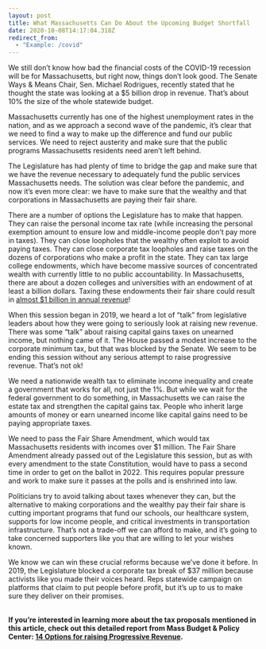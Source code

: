 ```yaml
---
layout: post
title: What Massachusetts Can Do About the Upcoming Budget Shortfall
date: 2020-10-08T14:17:04.318Z
redirect_from:
  - "Example: /covid"
---
```

We still don’t know how bad the financial costs of the COVID-19 recession will be for Massachusetts, but right now, things don’t look good. The Senate Ways & Means Chair, Sen. Michael Rodrigues, recently stated that he thought the state was looking at a $5 billion drop in revenue. That’s about 10% the size of the whole statewide budget.



Massachusetts currently has one of the highest unemployment rates in the nation, and as we approach a second wave of the pandemic, it’s clear that we need to find a way to make up the difference and fund our public services. We need to reject austerity and make sure that the public programs Massachusetts residents need aren’t left behind.

The Legislature has had plenty of time to bridge the gap and make sure that we have the revenue necessary to adequately fund the public services Massachusetts needs. The solution was clear before the pandemic, and now it’s even more clear: we have to make sure that the wealthy and that corporations in Massachusetts are paying their fair share.

There are a number of options the Legislature has to make that happen. They can raise the personal income tax rate (while increasing the personal exemption amount to ensure low and middle-income people don’t pay more in taxes). They can close loopholes that the wealthy often exploit to avoid paying taxes. They can close corporate tax loopholes and raise taxes on the dozens of corporations who make a profit in the state. They can tax large college endowments, which have become massive sources of concentrated wealth with currently little to no public accountability. In Massachusetts, there are about a dozen colleges and universities with an endowment of at least a billion dollars. Taxing these endowments their fair share could result in [almost $1 billion in annual revenue](https://www.urban.org/urban-wire/proposed-massachusetts-tax-college-endowments-could-raise-1-billion-what-are-trade-offs)!

When this session began in 2019, we heard a lot of “talk” from legislative leaders about how they were going to seriously look at raising new revenue. There was some “talk” about raising capital gains taxes on unearned income, but nothing came of it. The House passed a modest increase to the corporate minimum tax, but that was blocked by the Senate. We seem to be ending this session without any serious attempt to raise progressive revenue. That’s not ok!

We need a nationwide wealth tax to eliminate income inequality and create a government that works for all, not just the 1%. But while we wait for the federal government to do something, in Massachusetts we can raise the estate tax and strengthen the capital gains tax. People who inherit large amounts of money or earn unearned income like capital gains need to be paying appropriate taxes.



We need to pass the Fair Share Amendment, which would tax Massachusetts residents with incomes over $1 million. The Fair Share Amendment already passed out of the Legislature this session, but as with every amendment to the state Constitution, would have to pass a second time in order to get on the ballot in 2022. This requires popular pressure and work to make sure it passes at the polls and is enshrined into law.



Politicians try to avoid talking about taxes whenever they can, but the alternative to making corporations and the wealthy pay their fair share is cutting important programs that fund our schools, our healthcare system, supports for low income people, and critical investments in transportation infrastructure. That’s not a trade-off we can afford to make, and it’s going to take concerned supporters like you that are willing to let your wishes known.


We know we can win these crucial reforms because we’ve done it before. In 2019, the Legislature blocked a corporate tax break of $37 million because activists like you made their voices heard. Reps statewide campaign on platforms that claim to put people before profit, but it’s up to us to make sure they deliver on their promises.

**\
If you’re interested in learning more about the tax proposals mentioned in this article, check out this detailed report from Mass Budget & Policy Center: [14 Options for raising Progressive Revenue](https://massbudget.org/report_window.php?loc=14-Options-for-Raising-Progressive-Revenue.html).**
